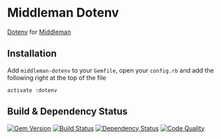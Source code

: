 # Middleman Dotenv

[Dotenv] for [Middleman]

## Installation

Add `middleman-dotenv` to your `Gemfile`, open your `config.rb` and add the following right at the top of the file

```
activate :dotenv
```

## Build & Dependency Status

[![Gem Version](https://badge.fury.io/rb/middleman-dotenv.png)][gem]
[![Build Status](https://travis-ci.org/karlfreeman/middleman-dotenv.png)][travis]
[![Dependency Status](https://gemnasium.com/karlfreeman/middleman-dotenv.png?travis)][gemnasium]
[![Code Quality](https://codeclimate.com/github/karlfreeman/middleman-dotenv.png)][codeclimate]

[dotenv]: https://github.com/bkeepers/dotenv
[middleman]: http://middlemanapp.com
[gem]: https://rubygems.org/gems/middleman-dotenv
[travis]: http://travis-ci.org/karlfreeman/middleman-dotenv
[gemnasium]: https://gemnasium.com/karlfreeman/middleman-dotenv
[coveralls]: https://coveralls.io/r/karlfreeman/middleman-dotenv
[codeclimate]: https://codeclimate.com/github/karlfreeman/middleman-dotenv
